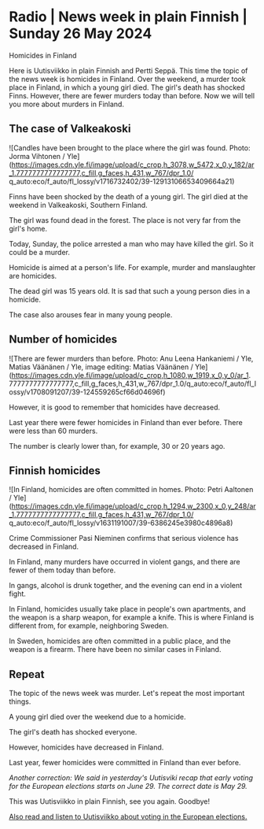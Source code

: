 # Radio \| News week in plain Finnish \| Sunday 26 May 2024

Homicides in Finland

Here is Uutisviikko in plain Finnish and Pertti Seppä. This time the topic of the news week is homicides in Finland. Over the weekend, a murder took place in Finland, in which a young girl died. The girl's death has shocked Finns. However, there are fewer murders today than before. Now we will tell you more about murders in Finland.

## The case of Valkeakoski

![Candles have been brought to the place where the girl was found. Photo: Jorma Vihtonen / Yle](https://images.cdn.yle.fi/image/upload/c_crop,h_3078,w_5472,x_0,y_182/ar_1.7777777777777777,c_fill,g_faces,h_431,w_767/dpr_1.0/ q_auto:eco/f_auto/fl_lossy/v1716732402/39-12913106653409664a21)

Finns have been shocked by the death of a young girl. The girl died at the weekend in Valkeakoski, Southern Finland.

The girl was found dead in the forest. The place is not very far from the girl's home.

Today, Sunday, the police arrested a man who may have killed the girl. So it could be a murder.

Homicide is aimed at a person's life. For example, murder and manslaughter are homicides.

The dead girl was 15 years old. It is sad that such a young person dies in a homicide.

The case also arouses fear in many young people.

## Number of homicides

![There are fewer murders than before. Photo: Anu Leena Hankaniemi / Yle, Matias Väänänen / Yle, image editing: Matias Väänänen / Yle](https://images.cdn.yle.fi/image/upload/c_crop,h_1080,w_1919,x_0,y_0/ar_1. 7777777777777777,c_fill,g_faces,h_431,w_767/dpr_1.0/q_auto:eco/f_auto/fl_lossy/v1708091207/39-124559265cf66d04696f)

However, it is good to remember that homicides have decreased.

Last year there were fewer homicides in Finland than ever before. There were less than 60 murders.

The number is clearly lower than, for example, 30 or 20 years ago.

## Finnish homicides

![In Finland, homicides are often committed in homes. Photo: Petri Aaltonen / Yle](https://images.cdn.yle.fi/image/upload/c_crop,h_1294,w_2300,x_0,y_248/ar_1.7777777777777777,c_fill,g_faces,h_431,w_767/dpr_1.0/ q_auto:eco/f_auto/fl_lossy/v1631191007/39-6386245e3980c4896a8)

Crime Commissioner Pasi Nieminen confirms that serious violence has decreased in Finland.

In Finland, many murders have occurred in violent gangs, and there are fewer of them today than before.

In gangs, alcohol is drunk together, and the evening can end in a violent fight.

In Finland, homicides usually take place in people's own apartments, and the weapon is a sharp weapon, for example a knife. This is where Finland is different from, for example, neighboring Sweden.

In Sweden, homicides are often committed in a public place, and the weapon is a firearm. There have been no similar cases in Finland.

## Repeat

The topic of the news week was murder. Let's repeat the most important things.

A young girl died over the weekend due to a homicide.

The girl's death has shocked everyone.

However, homicides have decreased in Finland.

Last year, fewer homicides were committed in Finland than ever before.

*Another correction: We said in yesterday's Uutisviki recap that early voting for the European elections starts on June 29. The correct date is May 29.*

This was Uutisviikko in plain Finnish, see you again. Goodbye!

[Also read and listen to Uutisviikko about voting in the European elections.](https://yle.fi/a/74-20090541)

